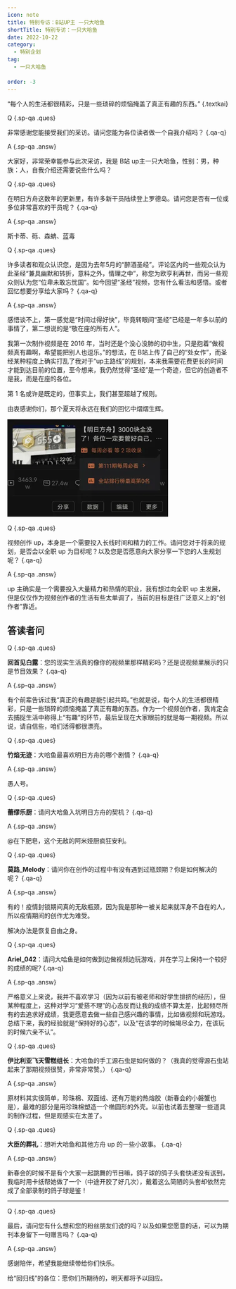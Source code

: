 ```yaml
---
icon: note
title: 特别专访：B站UP主 一只大哈鱼
shortTitle: 特别专访：一只大哈鱼
date: 2022-10-22
category:
  - 特别企划
tag:
  - 一只大哈鱼

order: -3
---
```


“每个人的生活都很精彩，只是一些琐碎的烦恼掩盖了真正有趣的东西。” {.textkai}

<!-- more -->

Q {.sp-qa .ques}

非常感谢您能接受我们的采访。请问您能为各位读者做一个自我介绍吗？ {.qa-q}

A {.sp-qa .answ}

大家好，非常荣幸能参与此次采访，我是 B站 up主一只大哈鱼，性别：男，种族：人，自我介绍还需要说些什么吗？

Q {.sp-qa .ques}

在明日方舟这数年的更新里，有许多新干员陆续登上罗德岛。请问您是否有一位或多位非常喜欢的干员呢？ {.qa-q}

A {.sp-qa .answ}

斯卡蒂、砾、森蚺、蓝毒

Q {.sp-qa .ques}

许多读者和观众认识您，是因为去年5月的“醉酒圣经”。评论区内的一些观众认为此圣经“兼具幽默和转折，意料之外，情理之中”，称您为欧亨利再世，而另一些观众则认为您“位卑未敢忘忧国”。如今回望“圣经”视频，您有什么看法和感悟。或者回忆想要分享给大家吗？ {.qa-q}

A {.sp-qa .answ}

感悟谈不上，第一感觉是“时间过得好快”，毕竟转眼间“圣经”已经是一年多以前的事情了，第二想说的是“敬在座的所有人”。

我第一次制作视频是在 2016 年，当时还是个没心没肺的初中生，只是抱着“做视频真有趣啊，希望能把别人也逗乐。”的想法，在 B站上传了自己的“处女作”，而圣经某种程度上确实打乱了我对于“up主路线”的规划，本来我需要花费更长的时间才能到达目前的位置，至今想来，我仍然觉得“圣经”是一个奇迹，但它的创造者不是我，而是在座的各位。

第 1 名或许是既定的，但事实上，我们甚至超越了规则。

由衷感谢你们，那个夏天将永远在我们的回忆中熠熠生辉。

![](./res/dahayu.webp)

Q {.sp-qa .ques}

视频创作 up，本身是一个需要投入长线时间和精力的工作。请问您对于将来的规划，是否会以全职 up 为目标呢？以及您是否愿意向大家分享一下您的人生规划呢？ {.qa-q}

A {.sp-qa .answ}

up 主确实是一个需要投入大量精力和热情的职业，我有想过向全职 up 主发展，但是仅仅作为视频创作者的生活有些太单调了，当前的目标是往广泛意义上的“创作者”靠近。

## 答读者问

Q {.sp-qa .ques}

**回首见白露**：您的现实生活真的像你的视频里那样精彩吗？还是说视频里展示的只是节目效果？ {.qa-q}

A {.sp-qa .answ}

有个前辈告诉过我“真正的有趣是能引起共鸣。”也就是说，每个人的生活都很精彩，只是一些琐碎的烦恼掩盖了真正有趣的东西。作为一个视频创作者，我肯定会去捕捉生活中称得上“有趣”的环节，最后呈现在大家眼前的就是每一期视频。所以说，请自信些，咱们活得都很漂亮。

Q {.sp-qa .ques}

**竹焰无迹**：大哈鱼最喜欢明日方舟的哪个剧情？ {.qa-q}

A {.sp-qa .answ}

愚人号。

Q {.sp-qa .ques}

**蕾缪乐厨**：请问大哈鱼入坑明日方舟的契机？ {.qa-q}

A {.sp-qa .answ}

@在下肥皂，这个无敌的阿米娅厨疯狂安利。

Q {.sp-qa .ques}

**莫路_Melody**：请问你在创作的过程中有没有遇到过瓶颈期？你是如何解决的呢？ {.qa-q}

A {.sp-qa .answ}

有的！疫情封锁期间真的无敌瓶颈，因为我是那种一被关起来就浑身不自在的人，所以疫情期间的创作尤为难受。

解决办法是恢复自由之身。

Q {.sp-qa .ques}

**Ariel_042**：请问大哈鱼是如何做到边做视频边玩游戏，并在学习上保持一个较好的成绩的呢? {.qa-q}

A {.sp-qa .answ}

严格意义上来说，我并不喜欢学习（因为以前有被老师和好学生排挤的经历），但某种程度上，这种对学习“爱搭不理”的心态反而让我的成绩不算太差，比起倾尽所有的去追求好成绩，我更愿意去做一些自己感兴趣的事情，比如做视频和玩游戏。总结下来，我的经验就是“保持好的心态”，以及“在该学的时候竭尽全力，在该玩的时候六亲不认”。

Q {.sp-qa .ques}

**伊比利亚飞天雪糕组长**：大哈鱼的手工源石虫是如何做的？（我真的觉得源石虫站起来了那期视频很赞，非常非常赞。） {.qa-q}

A {.sp-qa .answ}

原材料其实很简单，珍珠棉、双面绒、还有万能的热熔胶（新春会的小磐蟹也是），最难的部分是用珍珠棉塑造一个椭圆形的外壳。以前也试着去整理一些道具的制作过程，但是观感实在太差了。

Q {.sp-qa .ques}

**大臣的葬礼**：想听大哈鱼和其他方舟 up 的一些小故事。 {.qa-q}

A {.sp-qa .answ}

新春会的时候不是有个大家一起跳舞的节目嘛，鸽子球的鸽子头套快递没有送到，我临时用卡纸帮她做了一个（中途开胶了好几次），戴着这么简陋的头套却依然完成了全部录制的鸽子球是鉴！

---

Q {.sp-qa .ques}

最后，请问您有什么想和您的粉丝朋友们说的吗？以及如果您愿意的话，可以为期刊本身留下一句赠言吗？ {.qa-q}

A {.sp-qa .answ}

感谢陪伴，希望我能继续带给你们快乐。

给“回归线”的各位：愿你们所期待的，明天都将予以回应。<eod />

<ArticleAd />